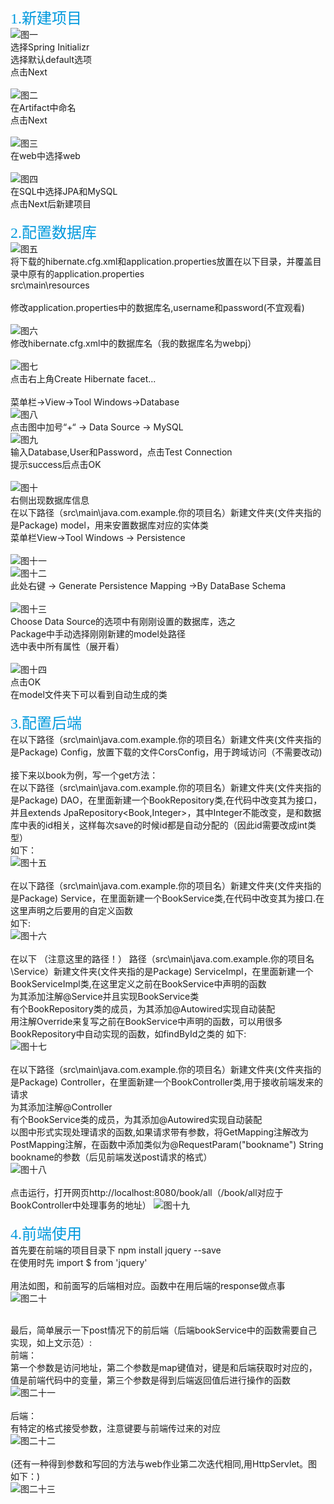 <font color=#0099dd size=5 face="黑体">1.新建项目</font><br>
![图一](1.jpg)<br>
选择Spring Initializr<br>
选择默认default选项<br>
点击Next<br>
<br>
![图二](2.png)<br>
在Artifact中命名<br>
点击Next<br>
<br>
![图三](3.jpg)<br>
在web中选择web<br>
<br>
![图四](4.png)<br>
在SQL中选择JPA和MySQL<br>
点击Next后新建项目<br>
<br>
<font color=#0099dd size=5 face="黑体">2.配置数据库</font><br>
![图五](5.png)<br>
将下载的hibernate.cfg.xml和application.properties放置在以下目录，并覆盖目录中原有的application.properties<br>
src\main\resources<br>
<br>
修改application.properties中的数据库名,username和password(不宜观看)<br>
<br>
![图六](6.png)<br>
修改hibernate.cfg.xml中的数据库名（我的数据库名为webpj）<br>
<br>
![图七](7.png)<br>
点击右上角Create Hibernate facet...<br>
<br>
菜单栏->View->Tool Windows->Database<br>
![图八](8.png)<br>
点击图中加号“+“ -> Data Source -> MySQL
<br>
![图九](9.png)<br>
输入Database,User和Password，点击Test Connection<br>
提示success后点击OK<br>
<br>
![图十](10.png)<br>
右侧出现数据库信息<br>
在以下路径（src\main\java.com.example.你的项目名）新建文件夹(文件夹指的是Package) model，用来安置数据库对应的实体类<br>
菜单栏View->Tool Windows -> Persistence<br>
<br>
![图十一](11.png)<br>
![图十二](12.png)<br>
此处右键 -> Generate Persistence Mapping ->By DataBase Schema<br>
<br>
![图十三](13.png)<br>
Choose Data Source的选项中有刚刚设置的数据库，选之<br>
Package中手动选择刚刚新建的model处路径<br>
选中表中所有属性（展开看）<br>
<br>
![图十四](14.jpg)<br>
点击OK<br>
在model文件夹下可以看到自动生成的类<br>
<br>
<font color=#0099dd size=5 face="黑体">3.配置后端</font><br>
在以下路径（src\main\java.com.example.你的项目名）新建文件夹(文件夹指的是Package) Config，放置下载的文件CorsConfig，用于跨域访问（不需要改动)<br>
<br>
接下来以book为例，写一个get方法：<br>
在以下路径（src\main\java.com.example.你的项目名）新建文件夹(文件夹指的是Package) DAO，在里面新建一个BookRepository类,在代码中改变其为接口，并且extends JpaRepository<Book,Integer>，其中Integer不能改变，是和数据库中表的id相关，这样每次save的时候id都是自动分配的（因此id需要改成int类型）<br>
如下：<br>
![图十五](15.png)<br>
<br>
在以下路径（src\main\java.com.example.你的项目名）新建文件夹(文件夹指的是Package) Service，在里面新建一个BookService类,在代码中改变其为接口.在这里声明之后要用的自定义函数<br>
如下:<br>
![图十六](16.png)<br>
<br>
在以下 （注意这里的路径！） 路径（src\main\java.com.example.你的项目名\Service）新建文件夹(文件夹指的是Package) ServiceImpl，在里面新建一个BookServiceImpl类,在这里定义之前在BookService中声明的函数<br>
为其添加注解@Service并且实现BookService类<br>
有个BookRepository类的成员，为其添加@Autowired实现自动装配<br>
用注解Override来复写之前在BookService中声明的函数，可以用很多BookRepository中自动实现的函数，如findById之类的
如下:<br>
![图十七](17.png)<br>
<br>
在以下路径（src\main\java.com.example.你的项目名）新建文件夹(文件夹指的是Package) Controller，在里面新建一个BookController类,用于接收前端发来的请求<br>
为其添加注解@Controller<br>
有个BookService类的成员，为其添加@Autowired实现自动装配<br>
以图中形式实现处理请求的函数,如果请求带有参数，将GetMapping注解改为PostMapping注解，在函数中添加类似为@RequestParam("bookname") String bookname的参数（后见前端发送post请求的格式）<br>
![图十八](18.png)<br>
<br>
点击运行，打开网页http://localhost:8080/book/all（/book/all对应于BookController中处理事务的地址）
![图十九](19.png)<br>
<br>
<font color=#0099dd size=5 face="黑体">4.前端使用</font><br>
首先要在前端的项目目录下 npm install jquery --save<br>
在使用时先 import $ from 'jquery'<br>
<br>
用法如图，和前面写的后端相对应。函数中在用后端的response做点事<br>
![图二十](20.png)<br>
<br>

最后，简单展示一下post情况下的前后端（后端bookService中的函数需要自己实现，如上文示范）:<br>
前端：<br>
第一个参数是访问地址，第二个参数是map键值对，键是和后端获取时对应的，值是前端代码中的变量，第三个参数是得到后端返回值后进行操作的函数<br>
![图二十一](21.png)<br>
<br>
后端：<br>
有特定的格式接受参数，注意键要与前端传过来的对应<br>
![图二十二](22.png)<br>
<br>
(还有一种得到参数和写回的方法与web作业第二次迭代相同,用HttpServlet。图如下：)<br>
![图二十三](23.png)<br>
<br>






